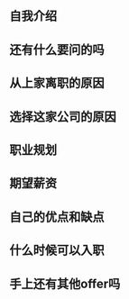 ## 自我介绍


## 还有什么要问的吗


## 从上家离职的原因


## 选择这家公司的原因


## 职业规划


## 期望薪资


## 自己的优点和缺点


## 什么时候可以入职


## 手上还有其他offer吗
